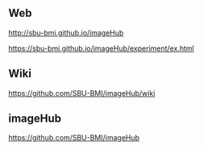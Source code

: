 ## Web
http://sbu-bmi.github.io/imageHub

https://sbu-bmi.github.io/imageHub/experiment/ex.html

## Wiki
https://github.com/SBU-BMI/imageHub/wiki

## imageHub
https://github.com/SBU-BMI/imageHub
